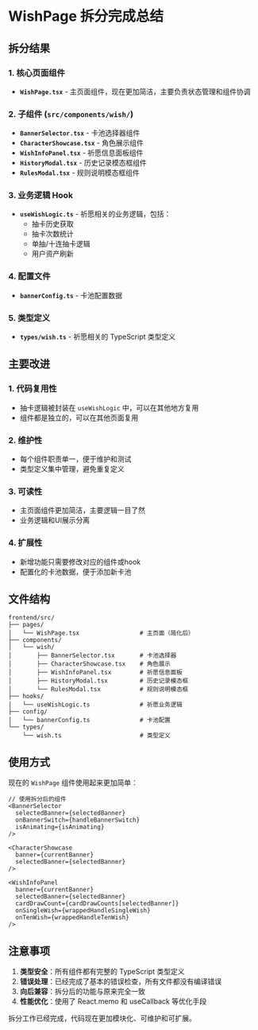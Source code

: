 # WishPage 拆分完成总结

## 拆分结果

### 1. 核心页面组件
- **`WishPage.tsx`** - 主页面组件，现在更加简洁，主要负责状态管理和组件协调

### 2. 子组件 (`src/components/wish/`)
- **`BannerSelector.tsx`** - 卡池选择器组件
- **`CharacterShowcase.tsx`** - 角色展示组件
- **`WishInfoPanel.tsx`** - 祈愿信息面板组件
- **`HistoryModal.tsx`** - 历史记录模态框组件
- **`RulesModal.tsx`** - 规则说明模态框组件

### 3. 业务逻辑 Hook
- **`useWishLogic.ts`** - 祈愿相关的业务逻辑，包括：
  - 抽卡历史获取
  - 抽卡次数统计
  - 单抽/十连抽卡逻辑
  - 用户资产刷新

### 4. 配置文件
- **`bannerConfig.ts`** - 卡池配置数据

### 5. 类型定义
- **`types/wish.ts`** - 祈愿相关的 TypeScript 类型定义

## 主要改进

### 1. 代码复用性
- 抽卡逻辑被封装在 `useWishLogic` 中，可以在其他地方复用
- 组件都是独立的，可以在其他页面复用

### 2. 维护性
- 每个组件职责单一，便于维护和测试
- 类型定义集中管理，避免重复定义

### 3. 可读性
- 主页面组件更加简洁，主要逻辑一目了然
- 业务逻辑和UI展示分离

### 4. 扩展性
- 新增功能只需要修改对应的组件或hook
- 配置化的卡池数据，便于添加新卡池

## 文件结构

```
frontend/src/
├── pages/
│   └── WishPage.tsx                 # 主页面（简化后）
├── components/
│   └── wish/
│       ├── BannerSelector.tsx       # 卡池选择器
│       ├── CharacterShowcase.tsx    # 角色展示
│       ├── WishInfoPanel.tsx        # 祈愿信息面板
│       ├── HistoryModal.tsx         # 历史记录模态框
│       └── RulesModal.tsx           # 规则说明模态框
├── hooks/
│   └── useWishLogic.ts              # 祈愿业务逻辑
├── config/
│   └── bannerConfig.ts              # 卡池配置
└── types/
    └── wish.ts                      # 类型定义
```

## 使用方式

现在的 `WishPage` 组件使用起来更加简单：

```tsx
// 使用拆分后的组件
<BannerSelector
  selectedBanner={selectedBanner}
  onBannerSwitch={handleBannerSwitch}
  isAnimating={isAnimating}
/>

<CharacterShowcase
  banner={currentBanner}
  selectedBanner={selectedBanner}
/>

<WishInfoPanel
  banner={currentBanner}
  selectedBanner={selectedBanner}
  cardDrawCount={cardDrawCounts[selectedBanner]}
  onSingleWish={wrappedHandleSingleWish}
  onTenWish={wrappedHandleTenWish}
/>
```

## 注意事项

1. **类型安全**：所有组件都有完整的 TypeScript 类型定义
2. **错误处理**：已经完成了基本的错误检查，所有文件都没有编译错误
3. **向后兼容**：拆分后的功能与原来完全一致
4. **性能优化**：使用了 React.memo 和 useCallback 等优化手段

拆分工作已经完成，代码现在更加模块化、可维护和可扩展。
